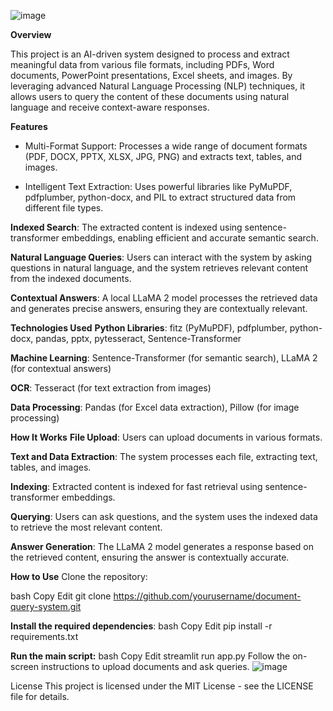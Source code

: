 ![image](https://github.com/user-attachments/assets/47191352-9130-492b-aaf4-297ccc46b7e0)



**Overview**

This project is an AI-driven system designed to process and extract meaningful data from various file formats, including PDFs, Word documents, PowerPoint presentations, Excel sheets, and images. By leveraging advanced Natural Language Processing (NLP) techniques, it allows users to query the content of these documents using natural language and receive context-aware responses.

**Features**
- Multi-Format Support: Processes a wide range of document formats (PDF, DOCX, PPTX, XLSX, JPG, PNG) and extracts text, tables, and images.

- Intelligent Text Extraction: Uses powerful libraries like PyMuPDF, pdfplumber, python-docx, and PIL to extract structured data from different file types.

**Indexed Search**: The extracted content is indexed using sentence-transformer embeddings, enabling efficient and accurate semantic search.

**Natural Language Queries**: Users can interact with the system by asking questions in natural language, and the system retrieves relevant content from the indexed documents.

**Contextual Answers**: A local LLaMA 2 model processes the retrieved data and generates precise answers, ensuring they are contextually relevant.

**Technologies Used**
**Python Libraries**: fitz (PyMuPDF), pdfplumber, python-docx, pandas, pptx, pytesseract, Sentence-Transformer

**Machine Learning**: Sentence-Transformer (for semantic search), LLaMA 2 (for contextual answers)

**OCR**: Tesseract (for text extraction from images)

**Data Processing**: Pandas (for Excel data extraction), Pillow (for image processing)

**How It Works**
**File Upload**: Users can upload documents in various formats.

**Text and Data Extraction**: The system processes each file, extracting text, tables, and images.

**Indexing**: Extracted content is indexed for fast retrieval using sentence-transformer embeddings.

**Querying**: Users can ask questions, and the system uses the indexed data to retrieve the most relevant content.

**Answer Generation**: The LLaMA 2 model generates a response based on the retrieved content, ensuring the answer is contextually accurate.

**How to Use**
Clone the repository:

bash
Copy
Edit
git clone https://github.com/yourusername/document-query-system.git


**Install the required dependencies**:
bash
Copy
Edit
pip install -r requirements.txt

**Run the main script:**
bash
Copy
Edit
streamlit run app.py
Follow the on-screen instructions to upload documents and ask queries.
![image](https://github.com/user-attachments/assets/6ec8caec-b793-4622-95de-683ae1a16ee5)


License
This project is licensed under the MIT License - see the LICENSE file for details.
